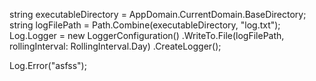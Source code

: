  string executableDirectory = AppDomain.CurrentDomain.BaseDirectory;
 string logFilePath = Path.Combine(executableDirectory, "log.txt");
 Log.Logger = new LoggerConfiguration()
.WriteTo.File(logFilePath, rollingInterval: RollingInterval.Day)
.CreateLogger();

Log.Error("asfss");
